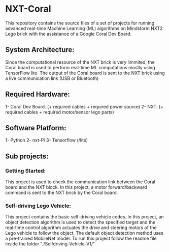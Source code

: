 # NXT-Coral
This repository contains the source files of a set of projects for running advanced real-time Machine Learning (ML) algorithms on Mindstorm NXT2 Lego brick with the assistance of a Google Coral Dev Board. 

## System Architecture:
Since the computational resource of the NXT brick is very limmited, the Coral board is used to perform real-time ML computations mostly using TensorFlow lite. The output of the Coral board is sent to the NXT brick using a live communication link (USB or Bluetooth)

## Required Hardware:
1- Coral Dev Board. (+ required cables + required power source)
2- NXT. (+ required cables + required motor/sensor lego parts)

## Software Platform:
1- Python
2- nxt-Pi
3- Tensorflow (/lite) 

## Sub projects:

### Getting Started:
This project is used to check the communication link between the Coral board and the NXT block. In this project, a motor forward/backward command is sent to the NXT brick by the Coral board.

### Self-driving Lego Vehicle:
This project contains the basic self-driving vehicle codes. In this project, an object detection algorithm is used to detect the specified target and the real-time control algorithm actuates the drive and steering motors of the Lego vehicle to follow the object. The default object detection method uses a pre-trained MobileNet model.
To run this project follow the readme file inside the folder "./Selfdriving-Vehicle-V1/"
